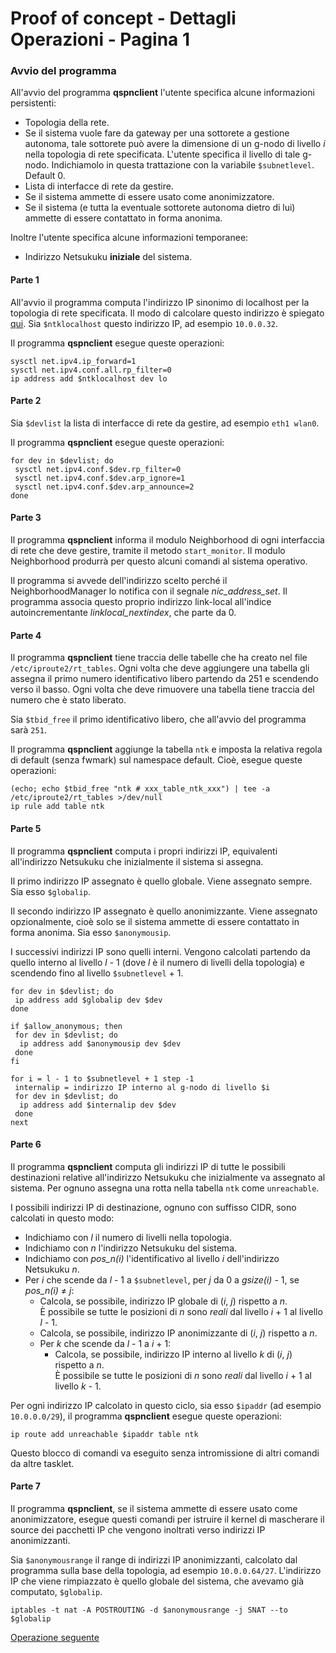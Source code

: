 # Proof of concept - Dettagli Operazioni - Pagina 1

### <a name="Avvio_programma"></a> Avvio del programma

All'avvio del programma **qspnclient** l'utente specifica alcune informazioni persistenti:

*   Topologia della rete.
*   Se il sistema vuole fare da gateway per una sottorete a gestione autonoma, tale sottorete può
    avere la dimensione di un g-nodo di livello *i* nella topologia di rete specificata. L'utente
    specifica il livello di tale g-nodo. Indichiamolo in questa trattazione con la variabile `$subnetlevel`. Default 0.
*   Lista di interfacce di rete da gestire.
*   Se il sistema ammette di essere usato come anonimizzatore.
*   Se il sistema (e tutta la eventuale sottorete autonoma dietro di lui) ammette di essere contattato
    in forma anonima.

Inoltre l'utente specifica alcune informazioni temporanee:

*   Indirizzo Netsukuku **iniziale** del sistema.

#### Parte 1

All'avvio il programma computa l'indirizzo IP sinonimo di localhost per la topologia di rete
specificata. Il modo di calcolare questo indirizzo è spiegato [qui](AnalisiFunzione.md#Mappatura_indirizzi_ip).
Sia `$ntklocalhost` questo indirizzo IP, ad esempio `10.0.0.32`.

Il programma **qspnclient** esegue queste operazioni:

```
sysctl net.ipv4.ip_forward=1
sysctl net.ipv4.conf.all.rp_filter=0
ip address add $ntklocalhost dev lo
```

#### Parte 2

Sia `$devlist` la lista di interfacce di rete da gestire, ad esempio `eth1 wlan0`.

Il programma **qspnclient** esegue queste operazioni:

```
for dev in $devlist; do
 sysctl net.ipv4.conf.$dev.rp_filter=0
 sysctl net.ipv4.conf.$dev.arp_ignore=1
 sysctl net.ipv4.conf.$dev.arp_announce=2
done
```

#### Parte 3

Il programma **qspnclient** informa il modulo Neighborhood di ogni interfaccia di rete che
deve gestire, tramite il metodo `start_monitor`. Il modulo Neighborhood produrrà per questo alcuni comandi al sistema operativo.

Il programma si avvede dell'indirizzo scelto perché il NeighborhoodManager lo notifica con il segnale
*nic_address_set*. Il programma associa questo proprio indirizzo link-local all'indice
autoincrementante *linklocal_nextindex*, che parte da 0.

#### Parte 4

Il programma **qspnclient** tiene traccia delle tabelle che ha creato nel file `/etc/iproute2/rt_tables`.
Ogni volta che deve aggiungere una tabella gli assegna il primo numero identificativo libero
partendo da 251 e scendendo verso il basso. Ogni volta che deve rimuovere una tabella tiene traccia
del numero che è stato liberato.

Sia `$tbid_free` il primo identificativo libero, che all'avvio del programma sarà `251`.

Il programma **qspnclient** aggiunge la tabella `ntk` e imposta la relativa regola di
default (senza fwmark) sul namespace default. Cioè, esegue queste operazioni:

```
(echo; echo $tbid_free "ntk # xxx_table_ntk_xxx") | tee -a /etc/iproute2/rt_tables >/dev/null
ip rule add table ntk
```

#### Parte 5

Il programma **qspnclient** computa i propri indirizzi IP, equivalenti all'indirizzo Netsukuku che inizialmente
il sistema si assegna.

Il primo indirizzo IP assegnato è quello globale. Viene assegnato sempre. Sia esso `$globalip`.

Il secondo indirizzo IP assegnato è quello anonimizzante. Viene assegnato opzionalmente, cioè solo
se il sistema ammette di essere contattato in forma anonima. Sia esso `$anonymousip`.

I successivi indirizzi IP sono quelli interni. Vengono calcolati partendo da quello interno al
livello *l* - 1 (dove *l* è il numero di livelli della topologia) e scendendo fino al livello `$subnetlevel` + 1.

```
for dev in $devlist; do
 ip address add $globalip dev $dev
done

if $allow_anonymous; then
 for dev in $devlist; do
  ip address add $anonymousip dev $dev
 done
fi

for i = l - 1 to $subnetlevel + 1 step -1
 internalip = indirizzo IP interno al g-nodo di livello $i
 for dev in $devlist; do
  ip address add $internalip dev $dev
 done
next
```

#### Parte 6

<a name="computo_indirizzi_ip_destinazioni"></a>
Il programma **qspnclient** computa gli indirizzi IP di tutte le possibili destinazioni relative
all'indirizzo Netsukuku che inizialmente va assegnato al sistema. Per ognuno assegna una rotta
nella tabella `ntk` come `unreachable`.

I possibili indirizzi IP di destinazione, ognuno con suffisso CIDR, sono calcolati in questo modo:

*   Indichiamo con *l* il numero di livelli nella topologia.
*   Indichiamo con *n* l'indirizzo Netsukuku del sistema.
*   Indichiamo con *pos_n(i)* l'identificativo al livello *i* dell'indirizzo Netsukuku *n*.
*   Per *i* che scende da *l* - 1 a `$subnetlevel`, per *j* da 0 a *gsize(i)* - 1, se *pos_n(i)* ≠ *j*:
    *   Calcola, se possibile, indirizzo IP globale di (*i*, *j*) rispetto a *n*.  
        È possibile se tutte le posizioni di *n* sono *reali* dal livello *i* + 1 al livello *l* - 1.
    *   Calcola, se possibile, indirizzo IP anonimizzante di (*i*, *j*) rispetto a *n*.
    *   Per *k* che scende da *l* - 1 a *i* + 1:
        *   Calcola, se possibile, indirizzo IP interno al livello *k* di (*i*, *j*) rispetto a *n*.  
            È possibile se tutte le posizioni di *n* sono *reali* dal livello *i* + 1 al livello *k* - 1.

Per ogni indirizzo IP calcolato in questo ciclo, sia esso `$ipaddr` (ad esempio `10.0.0.0/29`),
il programma **qspnclient** esegue queste operazioni:

```
ip route add unreachable $ipaddr table ntk
```

Questo blocco di comandi va eseguito senza intromissione di altri comandi da altre tasklet.

#### Parte 7

Il programma **qspnclient**, se il sistema ammette di essere usato come anonimizzatore, esegue questi
comandi per istruire il kernel di mascherare il source dei pacchetti IP che vengono inoltrati verso
indirizzi IP anonimizzanti.

Sia `$anonymousrange` il range di indirizzi IP anonimizzanti, calcolato dal programma sulla base
della topologia, ad esempio `10.0.0.64/27`. L'indirizzo IP che viene rimpiazzato è quello globale del sistema,
che avevamo già computato, `$globalip`.

```
iptables -t nat -A POSTROUTING -d $anonymousrange -j SNAT --to $globalip
```

[Operazione seguente](DettagliOperazioni2.md)

